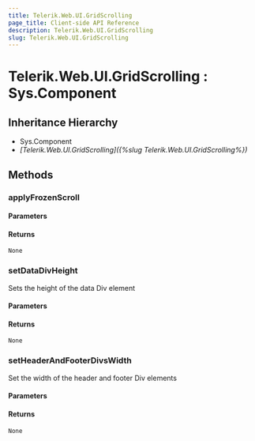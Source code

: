 ```yaml
---
title: Telerik.Web.UI.GridScrolling
page_title: Client-side API Reference
description: Telerik.Web.UI.GridScrolling
slug: Telerik.Web.UI.GridScrolling
---
```


# Telerik.Web.UI.GridScrolling : Sys.Component 

## Inheritance Hierarchy

* Sys.Component
* *[Telerik.Web.UI.GridScrolling]({%slug Telerik.Web.UI.GridScrolling%})*


## Methods

###  applyFrozenScroll

#### Parameters

#### Returns

`None` 

### setDataDivHeight

Sets the height of the data Div element

#### Parameters

#### Returns

`None` 

### setHeaderAndFooterDivsWidth

Set the width of the header and footer Div elements

#### Parameters

#### Returns

`None` 



